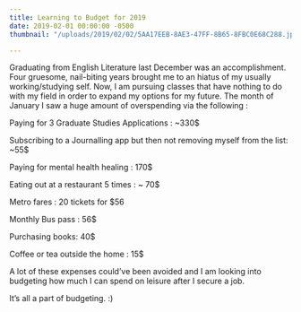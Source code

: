 ```yaml
---
title: Learning to Budget for 2019
date: 2019-02-01 00:00:00 -0500
thumbnail: "/uploads/2019/02/02/5AA17EEB-8AE3-47FF-8B65-8FBC0E68C288.jpeg"

---
```

Graduating from English Literature last December was an accomplishment. Four gruesome, nail-biting years brought me to an hiatus of my usually working/studying self. Now, I am pursuing classes that have nothing to do with my field in order to expand my options for my future. The month of January I saw a huge amount of overspending via the following :

Paying for 3 Graduate Studies Applications : \~330$

Subscribing to a Journalling app but then not removing myself from the list: \~55$

Paying for mental health healing : 170$

Eating out at a restaurant 5 times : \~ 70$

Metro fares : 20 tickets for $56

Monthly Bus pass : 56$

Purchasing books: 40$

Coffee or tea outside the home : 15$

A lot of these expenses could’ve been avoided and I am looking into budgeting how much I can spend on leisure after I secure a job.

It’s all a part of budgeting. :)